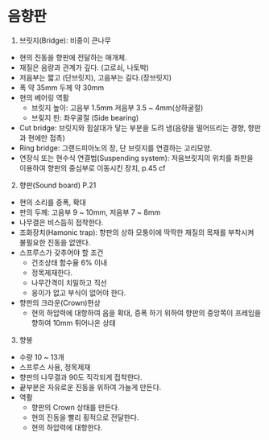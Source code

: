 # 음향판

1. 브릿지(Bridge): 비중이 큰나무
- 현의 진동을 향판에 전달하는 매개체.
- 재질은 음량과 관계가 깊다. (고로쇠, 나토박)
- 저음부는 짧고 (단브릿지), 고음부는 길다.(장브릿지)
- 폭 약 35mm 두께 약 30mm
- 현의 베어링 역활
  - 브릿지 높이: 고음부 1.5mm 저음부 3.5 ~ 4mm(상하굴절)
  - 브맂지 핀: 좌우굴절 (Side bearing)
- Cut bridge: 브릿지와 힘살대가 닿는 부분을 도려 냄(음량을 떨어뜨리는 경향, 향판과 현에만 접촉) 
- Ring bridge: 그랜드피아노의 장, 단 브릿지를 연결하는 고리모양.
- 연장식 또는 현수식 연결법(Suspending system): 저음브릿지의 위치를 좌판을 이용하여 향판의 중심부로 이동시킨 장치, p.45 cf

2. 향판(Sound board) P.21
- 현의 소리를 증폭, 확대
- 판의 두께: 고음부 9 ~ 10mm, 저음부 7 ~ 8mm
- 나무결은 비스듬히 접착한다.
- 조화장치(Hamonic trap): 향판의 상하 모퉁이에 딱딱한 재질의 목재를 부착시켜 불필요한 진동을 없앤다.
- 스프루스가 갖추어야 할 조건
  - 건조상태 함수율 6% 이내 
  - 정목제재한다.
  - 나무간격이 치밀하고 직선
  - 옹이가 없고 부식이 없어야 한다.
- 향판의 크라운(Crown)현상
  - 현의 하압력에 대항하여 음을 확대, 증폭 하기 위하여 향판의 중앙쪽이 프레임을 향하여 10mm 튀어나온 상태
  
3. 향봉
- 수량 10 ~ 13개
- 스프루스 사용, 정목제재
- 향판의 나무결과 90도 직각되게 접착한다.
- 끝부분은 자유로운 진동을 위하여 가늘게 만든다.
- 역활
  - 향판의 Crown 상태를 만든다.
  - 현의 진동을 빨리 횡적으로 전달한다.
  - 현의 하압력에 대항한다.